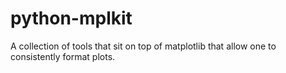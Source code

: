 python-mplkit
================

A collection of tools that sit on top of matplotlib that allow one to consistently format plots.
